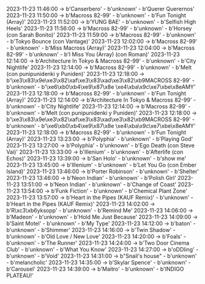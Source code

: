 2023-11-23 11:46:00 -> b'Canserbero' - b'unknown' - b'Querer Querernos'
2023-11-23 11:50:00 -> b'Macross 82-99' - b'unknown' - b'Fun Tonight (Array)'
2023-11-23 11:52:00 -> b'YUNG BAE' - b'unknown' - b'Selfish High Heels'
2023-11-23 11:56:00 -> b'Macross 82-99' - b'unknown' - b'Horsey (con Sarah Bonito)'
2023-11-23 11:59:00 -> b'Macross 82-99' - b'unknown' - b'Tokyo Bounce (con Vantage)'
2023-11-23 12:02:00 -> b'Macross 82-99' - b'unknown' - b'Miss Macross (Array)'
2023-11-23 12:04:00 -> b'Macross 82-99' - b'unknown' - b'I Miss You (Array) (con Roman)'
2023-11-23 12:14:00 -> b'Architecture In Tokyo & Macross 82-99' - b'unknown' - b'City Nightlife'
2023-11-23 12:14:00 -> b'Macross 82-99' - b'unknown' - b'Melt (con punipunidenki y Puniden)'
2023-11-23 12:18:00 -> b'\xe3\x83\x9e\xe3\x82\xaf\xe3\x83\xad\xe3\x82\xb9MACROSS 82-99' - b'unknown' - b'\xe6\xb0\xb4\xe9\x87\x8e \xe4\xba\x9c\xe7\xbe\x8eAMY'
2023-11-23 12:18:00 -> b'Macross 82-99' - b'unknown' - b'Fun Tonight (Array)'
2023-11-23 12:14:00 -> b'Architecture In Tokyo & Macross 82-99' - b'unknown' - b'City Nightlife'
2023-11-23 12:14:00 -> b'Macross 82-99' - b'unknown' - b'Melt (con punipunidenki y Puniden)'
2023-11-23 12:18:00 -> b'\xe3\x83\x9e\xe3\x82\xaf\xe3\x83\xad\xe3\x82\xb9MACROSS 82-99' - b'unknown' - b'\xe6\xb0\xb4\xe9\x87\x8e \xe4\xba\x9c\xe7\xbe\x8eAMY'
2023-11-23 12:18:00 -> b'Macross 82-99' - b'unknown' - b'Fun Tonight (Array)'
2023-11-23 13:23:00 -> b'Polyphia' - b'unknown' - b'Playing God'
2023-11-23 13:27:00 -> b'Polyphia' - b'unknown' - b'Ego Death (con Steve Vai)'
2023-11-23 13:33:00 -> b'Illenium' - b'unknown' - b'Afterlife (con Echos)'
2023-11-23 13:39:00 -> b'San Holo' - b'unknown' - b'show me'
2023-11-23 13:45:00 -> b'Illenium' - b'unknown' - b'Let You Go (con Ember Island)'
2023-11-23 13:46:00 -> b'Porter Robinson' - b'unknown' - b'Shelter'
2023-11-23 13:46:00 -> b'Neon Indian' - b'unknown' - b'Polish Girl'
2023-11-23 13:51:00 -> b'Neon Indian' - b'unknown' - b'Change of Coast'
2023-11-23 13:54:00 -> b'Funk Fiction' - b'unknown' - b'Chemical Plant Zone'
2023-11-23 13:57:00 -> b'Heart in the Pipes (KAUF Remix)' - b'unknown' - b'Heart in the Pipes (KAUF Remix)'
2023-11-23 14:02:00 -> b'R\xc3\xb6yksopp' - b'unknown' - b'Remind Me'
2023-11-23 14:06:00 -> b'Madeon' - b'unknown' - b'Hold Me Just Because'
2023-11-23 14:09:00 -> b'Saint Motel' - b'unknown' - b'My Type'
2023-11-23 14:12:00 -> b'baton' - b'unknown' - b'Shimmer'
2023-11-23 14:16:00 -> b'Twin Shadow' - b'unknown' - b'Old Love / New Love'
2023-11-23 14:20:00 -> b'Foals' - b'unknown' - b'The Runner'
2023-11-23 14:24:00 -> b'Two Door Cinema Club' - b'unknown' - b'What You Know'
2023-11-23 14:27:00 -> b'oDDling' - b'unknown' - b'Void'
2023-11-23 14:31:00 -> b"Snail's house" - b'unknown' - b'melancholic'
2023-11-23 14:35:00 -> b'Skylar Spence' - b'unknown' - b'Carousel'
2023-11-23 14:39:00 -> b'Maitro' - b'unknown' - b'INDIGO PLATEAU!'
